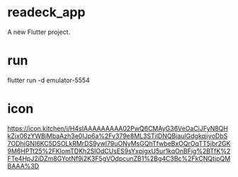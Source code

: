# readeck_app

A new Flutter project.

# run

flutter run -d emulator-5554

# icon

https://icon.kitchen/i/H4sIAAAAAAAAA02PwQ6CMAyG36VeOaCiJFyN8QHkZjx06zYWBiMbaAzh3e0IJp6a%2Fv379e8ML3STilDNQBjaulGdgkqjiyoDbS7ODhjGNI6KC5DSOLkRMrDS9ywI79uONyMsGQhTfwbeBxOQrOqTT5jbr2GK9M6HPTt25%2FKIomTDKh2SlOdCUsES9sYxpjgxU5ur1kqOnBFig%2BTfK%2FTe4HpJ2iDZm8GYotNf9i2K3F5gVOdpcunZB1%2Bg4C3Bc%2FkCNQtjpQMBAAA%3D
